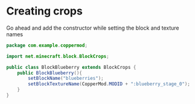 # Creating crops

Go ahead and add the constructor while setting the block and texture names

```java
package com.example.coppermod;

import net.minecraft.block.BlockCrops;

public class BlockBlueberry extends BlockCrops {
    public BlockBlueberry(){
        setBlockName("blueberries");
        setBlockTextureName(CopperMod.MODID + ":blueberry_stage_0");
    }
}
```
